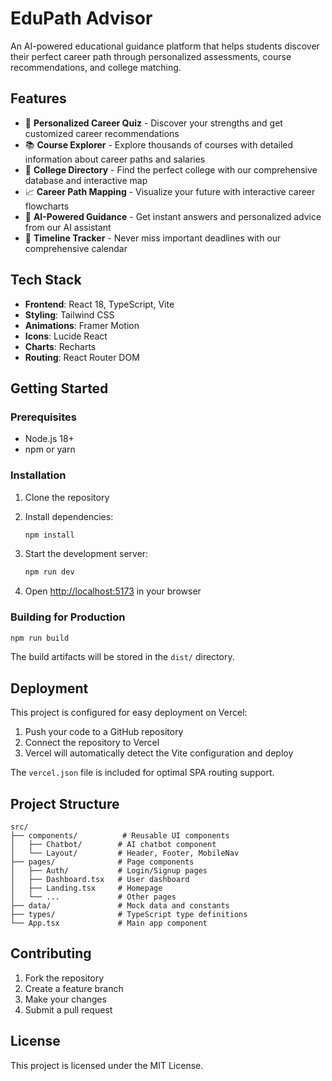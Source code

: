 # EduPath Advisor

An AI-powered educational guidance platform that helps students discover their perfect career path through personalized assessments, course recommendations, and college matching.

## Features

- 🎯 **Personalized Career Quiz** - Discover your strengths and get customized career recommendations
- 📚 **Course Explorer** - Explore thousands of courses with detailed information about career paths and salaries
- 🏫 **College Directory** - Find the perfect college with our comprehensive database and interactive map
- 📈 **Career Path Mapping** - Visualize your future with interactive career flowcharts
- 🤖 **AI-Powered Guidance** - Get instant answers and personalized advice from our AI assistant
- 📅 **Timeline Tracker** - Never miss important deadlines with our comprehensive calendar

## Tech Stack

- **Frontend**: React 18, TypeScript, Vite
- **Styling**: Tailwind CSS
- **Animations**: Framer Motion
- **Icons**: Lucide React
- **Charts**: Recharts
- **Routing**: React Router DOM

## Getting Started

### Prerequisites

- Node.js 18+ 
- npm or yarn

### Installation

1. Clone the repository
2. Install dependencies:
   ```bash
   npm install
   ```

3. Start the development server:
   ```bash
   npm run dev
   ```

4. Open [http://localhost:5173](http://localhost:5173) in your browser

### Building for Production

```bash
npm run build
```

The build artifacts will be stored in the `dist/` directory.

## Deployment

This project is configured for easy deployment on Vercel:

1. Push your code to a GitHub repository
2. Connect the repository to Vercel
3. Vercel will automatically detect the Vite configuration and deploy

The `vercel.json` file is included for optimal SPA routing support.

## Project Structure

```
src/
├── components/          # Reusable UI components
│   ├── Chatbot/        # AI chatbot component
│   └── Layout/         # Header, Footer, MobileNav
├── pages/              # Page components
│   ├── Auth/           # Login/Signup pages
│   ├── Dashboard.tsx   # User dashboard
│   ├── Landing.tsx     # Homepage
│   └── ...             # Other pages
├── data/               # Mock data and constants
├── types/              # TypeScript type definitions
└── App.tsx             # Main app component
```

## Contributing

1. Fork the repository
2. Create a feature branch
3. Make your changes
4. Submit a pull request

## License

This project is licensed under the MIT License.
